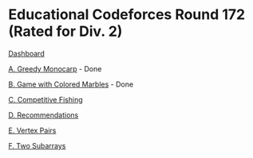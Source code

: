 # Educational Codeforces Round 172 (Rated for Div. 2)

[Dashboard](https://codeforces.com/contest/2042)

[A. Greedy Monocarp](https://codeforces.com/contest/2042/problem/A) - Done

[B. Game with Colored Marbles](https://codeforces.com/contest/2042/problem/B) - Done

[C. Competitive Fishing](https://codeforces.com/contest/2042/problem/C)

[D. Recommendations](https://codeforces.com/contest/2042/problem/D)

[E. Vertex Pairs](https://codeforces.com/contest/2042/problem/E)

[F. Two Subarrays](https://codeforces.com/contest/2042/problem/F)
